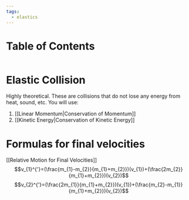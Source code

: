 ```yaml
---
tags:
  - elastics
---
```

# Table of Contents
```table-of-contents
```
# Elastic Collision
Highly theoretical.
These are collisions that do not lose any energy from heat, sound, etc.
You will use:
1. [[Linear Momentum|Conservation of Momentum]]
2. [[Kinetic Energy|Conservation of Kinetic Energy]]
# Formulas for final velocities
[[Relative Motion for Final Velocities]]
$$v_{1}^{'}=(\frac{m_{1}-m_{2}}{m_{1}+m_{2}})(v_{1})+(\frac{2m_{2}}{m_{1}+m_{2}})(v_{2})$$
$$v_{2}^{'}=(\frac{2m_{1}}{m_{1}+m_{2}})(v_{1})+(\frac{m_{2}-m_{1}}{m_{1}+m_{2}})(v_{2})$$
